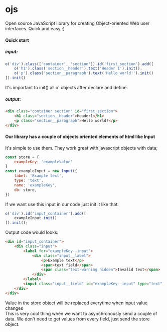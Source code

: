 # ojs
Open source JavaScript library for creating Object-oriented Web user interfaces. Quick and easy :) 
#### Quick start
##### input:
```javascript
o('div').class(['container', 'section']).id('first_section').add([
    o('h1').class('section__header').text('Header 1').init(),
    o('p').class('section__paragraph').text('Hello world!').init()
]).init()
```
It's important to init() all o' objects after declare and define.

##### output:
```html
<div class="container section" id="first_section">
    <h1 class="section__header">Header1</h1>
    <p class="section__paragraph">Hello world!</p>
</div>
```

#### Our library has a couple of objects oriented elements of html like Input
It's simple to use them. They work great with javascript objects with data;
```javascript
const store = {
    exampleKey: 'exampleValue'
}
const exampleInput = new Input({
    label: 'Example text',
    type: 'text',
    name: 'exampleKey',
    db: store,
})
```
If we want use this input in our code just init it like that:
```javascript
o('div').id('input_container').add([
    exampleInput.init()
]).init();
```
Output code would looks:
```html
<div id="input_container">
    <div class="input">
        <label for="exampleKey--input">
            <div class="input__label">
                <p>Example text</p>
                <span>text field</span>
                <span class="text-warning hidden">Invalid text</span>
            </div>
        </label>
        <input class="input__field" id="exampleKey--input" type="text" name="exampleKey" placeholder="" required="true">
    </div>
</div>
```
Value in the store object will be replaced everytime when input value changes   
This is very cool thing when we want to asynchronously send a couple of data. We don't need to get values from every field, just send the store object. 
